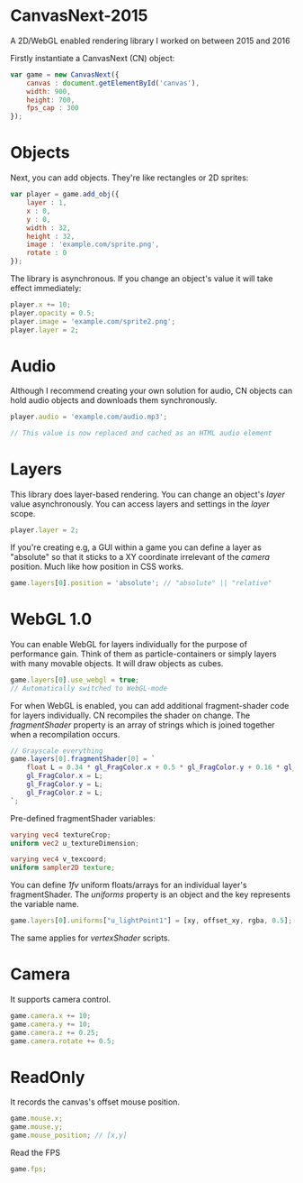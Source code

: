 # CanvasNext-2015
A 2D/WebGL enabled rendering library I worked on between 2015 and 2016

Firstly instantiate a CanvasNext (CN) object:

```javascript
var game = new CanvasNext({
    canvas : document.getElementById('canvas'),
    width: 900,
    height: 700,
    fps_cap : 300
});
```

# Objects
Next, you can add objects. They're like rectangles or 2D sprites:

```javascript
var player = game.add_obj({
    layer : 1,
    x : 0,
    y : 0,
    width : 32,
    height : 32,
    image : 'example.com/sprite.png',
    rotate : 0
});
```

The library is asynchronous. If you change an object's value it will take effect immediately:

```javascript
player.x += 10;
player.opacity = 0.5;
player.image = 'example.com/sprite2.png';
player.layer = 2;
```

# Audio
Although I recommend creating your own solution for audio, CN objects can hold audio objects and downloads them synchronously.

```javascript
player.audio = 'example.com/audio.mp3';

// This value is now replaced and cached as an HTML audio element
```

# Layers
This library does layer-based rendering. You can change an object's *layer* value asynchronously. You can access layers and settings in the *layer* scope. 

```javascript
player.layer = 2;
```

If you're creating e.g, a GUI within a game you can define a layer as "absolute" so that it sticks to a XY coordinate irrelevant of the *camera* position. Much like how position in CSS works.

```javascript
game.layers[0].position = 'absolute'; // "absolute" || "relative"
```

# WebGL 1.0
You can enable WebGL for layers individually for the purpose of performance gain. Think of them as particle-containers or simply layers with many movable objects. It will draw objects as cubes.

```javascript
game.layers[0].use_webgl = true;
// Automatically switched to WebGL-mode
```
For when WebGL is enabled, you can add additional fragment-shader code for layers individually. CN recompiles the shader on change. The *fragmentShader* property is an array of strings which is joined together when a recompilation occurs.

```GLSL
// Grayscale everything
game.layers[0].fragmentShader[0] = `
    float L = 0.34 * gl_FragColor.x + 0.5 * gl_FragColor.y + 0.16 * gl_FragColor.z;
    gl_FragColor.x = L;
    gl_FragColor.y = L;
    gl_FragColor.z = L;
`;
```
Pre-defined fragmentShader variables:

```GLSL
varying vec4 textureCrop;
uniform vec2 u_textureDimension;

varying vec4 v_texcoord;
uniform sampler2D texture;
```

You can define *1fv* uniform floats/arrays for an individual layer's fragmentShader. The *uniforms* property is an object and the key represents the variable name.

```javascript
game.layers[0].uniforms["u_lightPoint1"] = [xy, offset_xy, rgba, 0.5];
```

The same applies for *vertexShader* scripts.

# Camera
It supports camera control.

```javascript
game.camera.x += 10;
game.camera.y += 10;
game.camera.z += 0.25;
game.camera.rotate += 0.5;
```

# ReadOnly
It records the canvas's offset mouse position.

```javascript
game.mouse.x;
game.mouse.y;
game.mouse_position; // [x,y]
```

Read the FPS

```javascript
game.fps;
```
